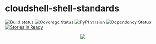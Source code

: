 # cloudshell-shell-standards
[![Build status](https://travis-ci.org/QualiSystems/cloudshell-shell-standards.svg?branch=dev)](https://travis-ci.org/QualiSystems/cloudshell-shell-standards)
[![Coverage Status](https://coveralls.io/repos/github/QualiSystems/cloudshell-shell-standards/badge.svg?branch=dev)](https://coveralls.io/github/QualiSystems/cloudshell-shell-standards?branch=dev)
[![PyPI version](https://badge.fury.io/py/cloudshell-shell-standards.svg)](https://badge.fury.io/py/cloudshell-shell-standards)
[![Dependency Status](https://dependencyci.com/github/QualiSystems/cloudshell-shell-standards/badge)](https://dependencyci.com/github/QualiSystems/cloudshell-shell-standards)
[![Stories in Ready](https://badge.waffle.io/QualiSystems/cloudshell-shell-standards.svg?label=ready&title=Ready)](http://waffle.io/QualiSystems/cloudshell-shell-standards)

<p align="center">
<img src="https://github.com/QualiSystems/devguide_source/raw/master/logo.png"></img>
</p>